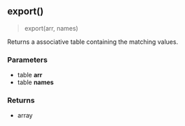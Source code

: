 
## export()

> export(arr, names)

Returns a associative table containing the matching values.


### Parameters

-   table **arr**
-   table **names**

### Returns

-   array
